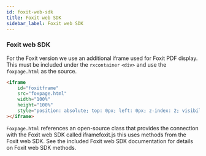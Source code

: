```yaml
---
id: foxit-web-sdk
title: Foxit web SDK
sidebar_label: Foxit web SDK
---
```


### Foxit web SDK

For the Foxit version we use an additional iframe used for Foxit PDF display. This must be included under the `rxcontainer` `<div>` and use the `foxpage.html` as the source.

```html
<iframe
	id="foxitframe"
	src="foxpage.html"
	width="100%"
	height="100%"
	style="position: absolute; top: 0px; left: 0px; z-index: 2; visibility: visible;"
></iframe>
```

`Foxpage.html` references an open-source class that provides the connection with the Foxit web SDK called iframefoxit.js this uses methods from the Foxit web SDK. See the included Foxit web SDK documentation for details on Foxit web SDK methods.
